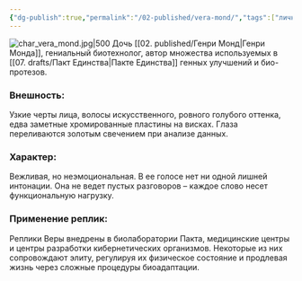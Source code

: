 ```yaml
---
{"dg-publish":true,"permalink":"/02-published/vera-mond/","tags":["личность"]}
---
```


![char_vera_mond.jpg|500](/img/user/09.%20files/char_vera_mond.jpg)
Дочь [[02. published/Генри Монд\|Генри Монда]], гениальный биотехнолог, автор множества используемых в [[07. drafts/Пакт Единства\|Пакте Единства]] генных улучшений и био-протезов.
### Внешность: 
Узкие черты лица, волосы искусственного, ровного голубого оттенка, едва заметные хромированные пластины на висках. Глаза переливаются золотым свечением при анализе данных.

### Характер: 
Вежливая, но неэмоциональная. В ее голосе нет ни одной лишней интонации. Она не ведет пустых разговоров – каждое слово несет функциональную нагрузку.

### Применение реплик: 
Реплики Веры внедрены в биолаборатории Пакта, медицинские центры и центры разработки кибернетических организмов. Некоторые из них сопровождают элиту, регулируя их физическое состояние и продлевая жизнь через сложные процедуры биоадаптации.